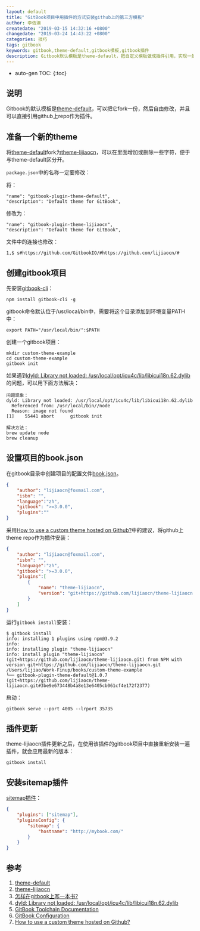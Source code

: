 ```yaml
---
layout: default
title: "GitBook项目中用插件的方式安装github上的第三方模板"
author: 李佶澳
createdate: "2019-03-15 14:32:16 +0800"
changedate: "2019-03-24 14:43:22 +0800"
categories: 技巧
tags: gitbook
keywords: gitbook,theme-default,gitbook模板,gitbook插件
description: Gitbook默认模板是theme-default，把自定义模板做成插件引用，实现一处更改处处更新的效果
---
```


* auto-gen TOC:
{:toc}

## 说明

Gitbook的默认模板是[theme-default][1]，可以把它fork一份，然后自由修改，并且可以直接引用github上repo作为插件。


## 准备一个新的theme

将[theme-default][1]fork为[theme-lijiaocn][2]，可以在里面增加或删除一些字符，便于与theme-default区分开。

`package.json`中的名称一定要修改：

将：

```
"name": "gitbook-plugin-theme-default",
"description": "Default theme for GitBook",
```

修改为：

```
"name": "gitbook-plugin-theme-lijiaocn",
"description": "Default theme for GitBook",
```

文件中的连接也修改：

	1,$ s#https://github.com/GitbookIO/#https://github.com/lijiaocn/#

## 创建gitbook项目

先安装[gitbook-cli][3]：

	npm install gitbook-cli -g

gitbook命令默认位于/usr/local/bin中，需要将这个目录添加到环境变量PATH中：

	export PATH="/usr/local/bin/":$PATH

创建一个gitbook项目：

	mkdir custom-theme-example
	cd custom-theme-example
	gitbook init

如果遇到[dyld: Library not loaded: /usr/local/opt/icu4c/lib/libicui18n.62.dylib][4]的问题，可以用下面方法解决：

```
问题现象：
dyld: Library not loaded: /usr/local/opt/icu4c/lib/libicui18n.62.dylib
  Referenced from: /usr/local/bin//node
  Reason: image not found
[1]    55441 abort      gitbook init

解决方法：
brew update node
brew cleanup
```

## 设置项目的book.json

在gitbook目录中创建项目的配置文件[book.json][6]。

```json
{
    "author": "lijiaocn@foxmail.com",
    "isbn": "",
    "language":"zh",
    "gitbook": ">=3.0.0",
    "plugins":""
}
```

采用[How to use a custom theme hosted on Github?][7]中的建议，将github上theme repo作为插件安装：

```json
{
    "author": "lijiaocn@foxmail.com",
    "isbn": "",
    "language":"zh",
    "gitbook": ">=3.0.0",
    "plugins":[
        {
            "name": "theme-lijiaocn",
            "version": "git+https://github.com/lijiaocn/theme-lijiaocn.git"
        }
    ]
}
```


运行`gitbook install`安装：

```
$ gitbook install
info: installing 1 plugins using npm@3.9.2
info:
info: installing plugin "theme-lijiaocn"
info: install plugin "theme-lijiaocn" (git+https://github.com/lijiaocn/theme-lijiaocn.git) from NPM with version git+https://github.com/lijiaocn/theme-lijiaocn.git
/Users/lijiao/Work-Finup/books/custom-theme-example
└── gitbook-plugin-theme-default@1.0.7  (git+https://github.com/lijiaocn/theme-lijiaocn.git#3be9e673448b4a8e13e6405cb061cf4e172f2377)
```

启动：

```
gitbook serve --port 4005 --lrport 35735
```

## 插件更新

theme-lijiaocn插件更新之后，在使用该插件的gitbook项目中直接重新安装一遍插件，就会应用最新的版本：

	gitbook install 

## 安装sitemap插件

[sitemap插件](https://plugins.gitbook.com/plugin/sitemap)：

```json
{
    "plugins": ["sitemap"],
    "pluginsConfig": {
        "sitemap": {
            "hostname": "http://mybook.com/"
        }
    }
}
```

## 参考

1. [theme-default][1]
2. [theme-lijiaocn][2]
3. [怎样在gitbook上写一本书?][3]
4. [dyld: Library not loaded: /usr/local/opt/icu4c/lib/libicui18n.62.dylib][4]
5. [GitBook Toolchain Documentation][5]
6. [GitBook Configuration][6]
7. [How to use a custom theme hosted on Github?][7]

[1]: https://github.com/GitbookIO/theme-default "theme-default"
[2]: https://github.com/lijiaocn/theme-lijiaocn "theme-lijiaocn"
[3]: https://www.lijiaocn.com/%E6%96%B9%E6%B3%95/2017/10/22/gitbook-usage.html#%E6%9C%AC%E5%9C%B0%E9%A2%84%E8%A7%88 "怎样在gitbook上写一本书?"
[4]: https://stackoverflow.com/questions/53828891/dyld-library-not-loaded-usr-local-opt-icu4c-lib-libicui18n-62-dylib-error-run  "dyld: Library not loaded: /usr/local/opt/icu4c/lib/libicui18n.62.dylib"
[5]: https://toolchain.gitbook.com/ "GitBook Toolchain Documentation"
[6]: https://toolchain.gitbook.com/config.html "GitBook Configuration"
[7]: https://github.com/GitbookIO/gitbook/issues/1368 "How to use a custom theme hosted on Github?"
